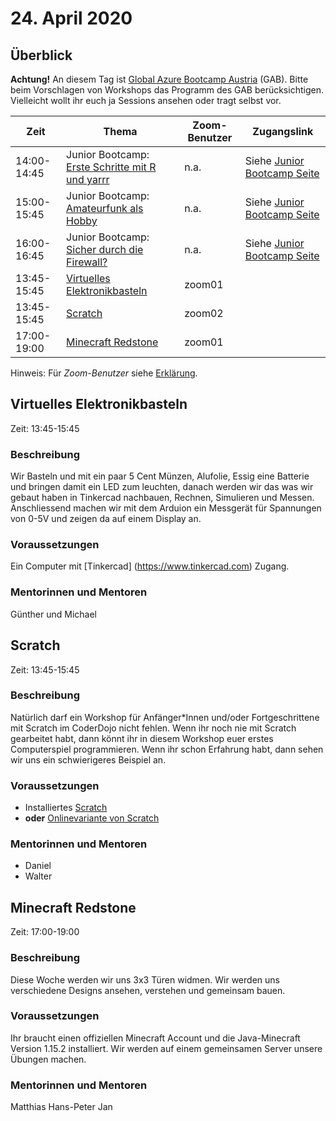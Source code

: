 # 24. April 2020


## Überblick

**Achtung!** An diesem Tag ist [Global Azure Bootcamp Austria](https://www.globalazurebootcamp.at/) (GAB). Bitte beim Vorschlagen von Workshops das Programm des GAB berücksichtigen. Vielleicht wollt ihr euch ja Sessions ansehen oder tragt selbst vor.


| Zeit        | Thema                                                                   | Zoom-Benutzer | Zugangslink                                       |
|-------------|-------------------------------------------------------------------------|---------------|---------------------------------------------------|
| 14:00-14:45 | Junior Bootcamp: [Erste Schritte mit R und yarrr](https://www.globalazurebootcamp.at/sessions/#187103) | n.a. | Siehe [Junior Bootcamp Seite](https://www.globalazurebootcamp.at/junior-bootcamp/) |
| 15:00-15:45 | Junior Bootcamp: [Amateurfunk als Hobby](https://www.globalazurebootcamp.at/sessions/#185213)          | n.a. | Siehe [Junior Bootcamp Seite](https://www.globalazurebootcamp.at/junior-bootcamp/) |
| 16:00-16:45 | Junior Bootcamp: [Sicher durch die Firewall?](https://www.globalazurebootcamp.at/sessions/#185215)     | n.a. | Siehe [Junior Bootcamp Seite](https://www.globalazurebootcamp.at/junior-bootcamp/) |
| 13:45-15:45 | [Virtuelles Elektronikbasteln](#virtuelles-elektronikbasteln)           | zoom01        |                                                   |
| 13:45-15:45 | [Scratch](#scratch)                                                     | zoom02        |                                                   |
| 17:00-19:00 | [Minecraft Redstone](#minecraft-redstone)                               | zoom01        |                                                   |

Hinweis: Für *Zoom-Benutzer* siehe [Erklärung](https://github.com/coderdojo-linz/coderdojo-online/blob/master/Zoom.md).


## Virtuelles Elektronikbasteln

Zeit: 13:45-15:45

### Beschreibung

Wir Basteln und mit ein paar 5 Cent Münzen, Alufolie, Essig eine Batterie und bringen damit ein LED zum leuchten, danach werden wir das was wir gebaut haben in Tinkercad nachbauen, Rechnen, Simulieren und Messen. Anschliessend machen wir mit dem Arduion ein Messgerät für Spannungen von 0-5V und zeigen da auf einem Display an. 

### Voraussetzungen

Ein Computer mit [Tinkercad] (https://www.tinkercad.com) Zugang. 

### Mentorinnen und Mentoren

Günther und Michael 


## Scratch

Zeit: 13:45-15:45

### Beschreibung

Natürlich darf ein Workshop für Anfänger*Innen und/oder Fortgeschrittene mit Scratch im CoderDojo nicht fehlen. Wenn ihr noch nie mit Scratch gearbeitet habt, dann könnt ihr in diesem Workshop euer erstes Computerspiel programmieren. Wenn ihr schon Erfahrung habt, dann sehen wir uns ein schwierigeres Beispiel an.

### Voraussetzungen

* Installiertes [Scratch](https://scratch.mit.edu/download)
* **oder** [Onlinevariante von Scratch](https://scratch.mit.edu/)

### Mentorinnen und Mentoren

* Daniel
* Walter


## Minecraft Redstone

Zeit: 17:00-19:00

### Beschreibung

Diese Woche werden wir uns 3x3 Türen widmen. Wir werden uns verschiedene Designs ansehen, verstehen und gemeinsam bauen.

### Voraussetzungen

Ihr braucht einen offiziellen Minecraft Account und die Java-Minecraft Version 1.15.2 installiert. Wir werden auf einem gemeinsamen Server unsere Übungen machen.

### Mentorinnen und Mentoren

Matthias
Hans-Peter
Jan
